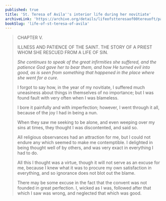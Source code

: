 ```yaml
---
published: true
title: 'St. Teresa of Avila''s interior life during her novitiate'
archiveLink: 'https://archive.org/details/lifeofstteresaof00tereuoft/page/24?view=theater'
bookSlug: 'life-of-st-teresa-of-avila'
---
```


> CHAPTER V.
>
> ILLNESS AND PATIENCE OF THE SAINT. THE STORY OF A PRIEST WHOM SHE RESCUED FROM A LIFE OF SIN.
>
> *She continues to speak of the great infirmities she suffered, and the patience God gave her to bear them, and how He turned evil into good, as is seen from something that happened in the place where she went for a cure.*
>
> I forgot to say how, in the year of my novitiate, I suffered much uneasiness about things in themselves of no importance; but I was found fault with very often when I was blameless.
>
> I bore it painfully and with imperfection; however, I went through it all, because of the joy I had in being a nun.
>
> When they saw me seeking to be alone, and even weeping over my sins at times, they thought I was discontented, and said so.
>
> All religious observances had an attraction for me, but I could not endure any which seemed to make me contemptible. I delighted in being thought well of by others, and was very exact in everything I had to do.
>
> All this I thought was a virtue, though it will not serve as an excuse for me, because I knew what it was to procure my own satisfaction in everything, and so ignorance does not blot out the blame.
>
> There may be some excuse in the fact that the convent was not founded in great perfection. I, wicked as I was, followed after that which I saw was wrong, and neglected that which was good.